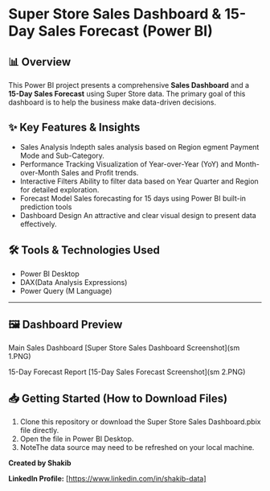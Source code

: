 # Super Store Sales Dashboard & 15-Day Sales Forecast (Power BI)

## 📊 Overview

This Power BI project presents a comprehensive **Sales Dashboard** and a **15-Day Sales Forecast** using Super Store data. The primary goal of this dashboard is to help the business make data-driven decisions.

## ✨ Key Features & Insights

* Sales Analysis Indepth sales analysis based on Region egment Payment Mode and Sub-Category.
* Performance Tracking Visualization of Year-over-Year (YoY) and Month-over-Month Sales and Profit trends.
* Interactive Filters Ability to filter data based on Year Quarter and Region for detailed exploration.
* Forecast Model Sales forecasting for 15 days using Power BI  built-in prediction tools
* Dashboard Design An attractive and clear visual design to present data effectively.

## 🛠️ Tools & Technologies Used

* Power BI Desktop
* DAX(Data Analysis Expressions)
* Power Query (M Language)

---

## 🖼️ Dashboard Preview

Main Sales Dashboard
[Super Store Sales Dashboard Screenshot](sm 1.PNG)

15-Day Forecast Report
[15-Day Sales Forecast Screenshot](sm 2.PNG)

## 📥 Getting Started (How to Download Files)

1.  Clone this repository or download the Super Store Sales Dashboard.pbix file directly.
2.  Open the file in Power BI Desktop.
3.  NoteThe data source may need to be refreshed on your local machine.

**Created by Shakib**

**LinkedIn Profile:** [https://www.linkedin.com/in/shakib-data]
